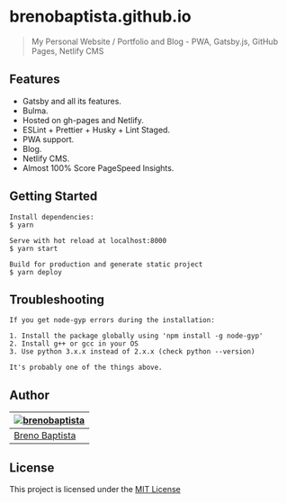 # brenobaptista.github.io

> My Personal Website / Portfolio and Blog - PWA, Gatsby.js, GitHub Pages, Netlify CMS

## Features

- Gatsby and all its features.
- Bulma.
- Hosted on gh-pages and Netlify.
- ESLint + Prettier + Husky + Lint Staged.
- PWA support.
- Blog.
- Netlify CMS.
- Almost 100% Score PageSpeed Insights.

## Getting Started

```
Install dependencies:
$ yarn

Serve with hot reload at localhost:8000
$ yarn start

Build for production and generate static project
$ yarn deploy
```

## Troubleshooting

```
If you get node-gyp errors during the installation:

1. Install the package globally using 'npm install -g node-gyp'
2. Install g++ or gcc in your OS
3. Use python 3.x.x instead of 2.x.x (check python --version)

It's probably one of the things above.
```

## Author

| [![brenobaptista](https://avatars1.githubusercontent.com/u/47641641?s=120&v=4)](https://github.com/brenobaptista) |
| ----------------------------------------------------------------------------------------------------------------- |
| [Breno Baptista](https://github.com/brenobaptista)                                                                |

## License

This project is licensed under the [MIT License](/LICENSE)
